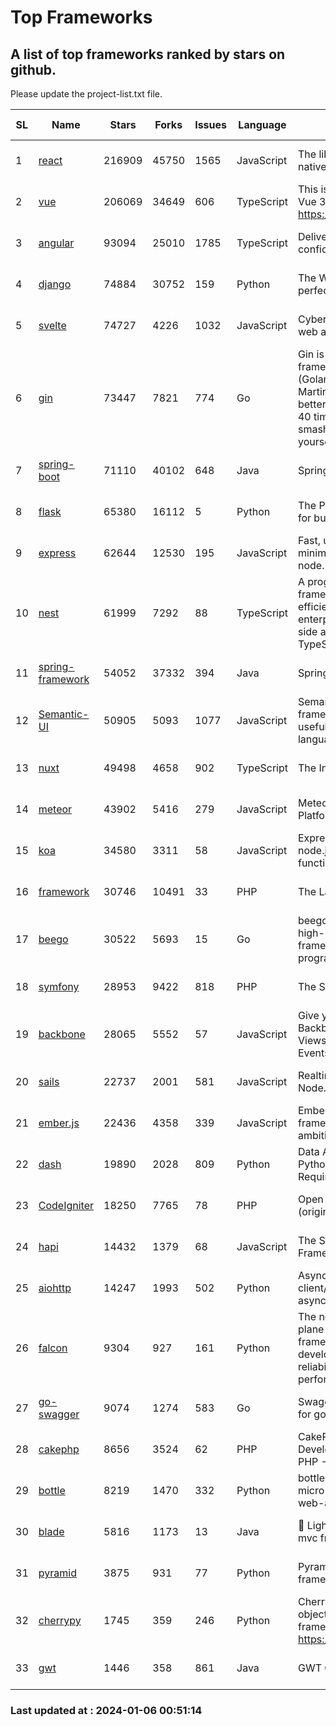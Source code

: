 # Top Frameworks
## A list of top frameworks ranked by stars on github.  
Please update the project-list.txt file.

| SL| Name  | Stars| Forks| Issues | Language | Description | Last Commit |
| --| ------| -----| ---- | ------ | -------- | ----------- | ----------- |
| 1 | [react](https://github.com/facebook/react) | 216909 | 45750 | 1565 | JavaScript | The library for web and native user interfaces. | 2024-01-02 19:39:25 |
| 2 | [vue](https://github.com/vuejs/vue) | 206069 | 34649 | 606 | TypeScript | This is the repo for Vue 2. For Vue 3, go to https://github.com/vuejs/core | 2023-12-31 13:23:55 |
| 3 | [angular](https://github.com/angular/angular) | 93094 | 25010 | 1785 | TypeScript | Deliver web apps with confidence 🚀 | 2024-01-05 19:28:31 |
| 4 | [django](https://github.com/django/django) | 74884 | 30752 | 159 | Python | The Web framework for perfectionists with deadlines. | 2024-01-05 15:50:48 |
| 5 | [svelte](https://github.com/sveltejs/svelte) | 74727 | 4226 | 1032 | JavaScript | Cybernetically enhanced web apps | 2024-01-05 20:11:00 |
| 6 | [gin](https://github.com/gin-gonic/gin) | 73447 | 7821 | 774 | Go | Gin is a HTTP web framework written in Go (Golang). It features a Martini-like API with much better performance -- up to 40 times faster. If you need smashing performance, get yourself some Gin. | 2023-12-13 02:28:51 |
| 7 | [spring-boot](https://github.com/spring-projects/spring-boot) | 71110 | 40102 | 648 | Java | Spring Boot | 2024-01-05 16:48:48 |
| 8 | [flask](https://github.com/pallets/flask) | 65380 | 16112 | 5 | Python | The Python micro framework for building web applications. | 2024-01-01 15:21:54 |
| 9 | [express](https://github.com/expressjs/express) | 62644 | 12530 | 195 | JavaScript | Fast, unopinionated, minimalist web framework for node. | 2023-06-04 15:47:20 |
| 10 | [nest](https://github.com/nestjs/nest) | 61999 | 7292 | 88 | TypeScript | A progressive Node.js framework for building efficient, scalable, and enterprise-grade server-side applications with TypeScript/JavaScript 🚀 | 2024-01-05 08:32:25 |
| 11 | [spring-framework](https://github.com/spring-projects/spring-framework) | 54052 | 37332 | 394 | Java | Spring Framework | 2024-01-05 19:26:04 |
| 12 | [Semantic-UI](https://github.com/Semantic-Org/Semantic-UI) | 50905 | 5093 | 1077 | JavaScript | Semantic is a UI component framework based around useful principles from natural language. | 2023-01-11 17:05:32 |
| 13 | [nuxt](https://github.com/nuxt/nuxt) | 49498 | 4658 | 902 | TypeScript | The Intuitive Vue Framework. | 2024-01-05 21:55:58 |
| 14 | [meteor](https://github.com/meteor/meteor) | 43902 | 5416 | 279 | JavaScript | Meteor, the JavaScript App Platform | 2024-01-03 13:57:19 |
| 15 | [koa](https://github.com/koajs/koa) | 34580 | 3311 | 58 | JavaScript | Expressive middleware for node.js using ES2017 async functions | 2023-11-08 15:05:20 |
| 16 | [framework](https://github.com/laravel/framework) | 30746 | 10491 | 33 | PHP | The Laravel Framework. | 2024-01-04 13:29:26 |
| 17 | [beego](https://github.com/beego/beego) | 30522 | 5693 | 15 | Go | beego is an open-source, high-performance web framework for the Go programming language. | 2023-12-29 13:53:55 |
| 18 | [symfony](https://github.com/symfony/symfony) | 28953 | 9422 | 818 | PHP | The Symfony PHP framework | 2024-01-05 09:26:54 |
| 19 | [backbone](https://github.com/jashkenas/backbone) | 28065 | 5552 | 57 | JavaScript | Give your JS App some Backbone with Models, Views, Collections, and Events | 2023-08-10 22:05:08 |
| 20 | [sails](https://github.com/balderdashy/sails) | 22737 | 2001 | 581 | JavaScript | Realtime MVC Framework for Node.js | 2024-01-04 21:53:25 |
| 21 | [ember.js](https://github.com/emberjs/ember.js) | 22436 | 4358 | 339 | JavaScript | Ember.js - A JavaScript framework for creating ambitious web applications | 2024-01-04 02:14:55 |
| 22 | [dash](https://github.com/plotly/dash) | 19890 | 2028 | 809 | Python | Data Apps & Dashboards for Python. No JavaScript Required. | 2023-12-16 18:16:41 |
| 23 | [CodeIgniter](https://github.com/bcit-ci/CodeIgniter) | 18250 | 7765 | 78 | PHP | Open Source PHP Framework (originally from EllisLab) | 2023-04-07 17:57:13 |
| 24 | [hapi](https://github.com/hapijs/hapi) | 14432 | 1379 | 68 | JavaScript | The Simple, Secure Framework Developers Trust | 2023-09-18 11:40:11 |
| 25 | [aiohttp](https://github.com/aio-libs/aiohttp) | 14247 | 1993 | 502 | Python | Asynchronous HTTP client/server framework for asyncio and Python | 2024-01-05 11:15:15 |
| 26 | [falcon](https://github.com/falconry/falcon) | 9304 | 927 | 161 | Python | The no-magic web data plane API and microservices framework for Python developers, with a focus on reliability, correctness, and performance at scale. | 2023-12-26 16:51:00 |
| 27 | [go-swagger](https://github.com/go-swagger/go-swagger) | 9074 | 1274 | 583 | Go | Swagger 2.0 implementation for go | 2024-01-04 05:41:00 |
| 28 | [cakephp](https://github.com/cakephp/cakephp) | 8656 | 3524 | 62 | PHP | CakePHP: The Rapid Development Framework for PHP - Official Repository | 2024-01-06 00:19:49 |
| 29 | [bottle](https://github.com/bottlepy/bottle) | 8219 | 1470 | 332 | Python | bottle.py is a fast and simple micro-framework for python web-applications. | 2024-01-03 22:31:48 |
| 30 | [blade](https://github.com/lets-blade/blade) | 5816 | 1173 | 13 | Java | :rocket: Lightning fast and elegant mvc framework for Java8 | 2023-06-16 05:18:49 |
| 31 | [pyramid](https://github.com/Pylons/pyramid) | 3875 | 931 | 77 | Python | Pyramid - A Python web framework | 2023-09-14 21:55:43 |
| 32 | [cherrypy](https://github.com/cherrypy/cherrypy) | 1745 | 359 | 246 | Python | CherryPy is a pythonic, object-oriented HTTP framework.      https://cherrypy.dev | 2024-01-05 18:28:32 |
| 33 | [gwt](https://github.com/gwtproject/gwt) | 1446 | 358 | 861 | Java | GWT Open Source Project | 2024-01-04 02:11:51 |

### Last updated at : 2024-01-06 00:51:14

